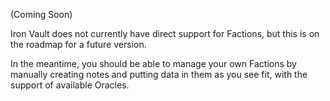 (Coming Soon)

Iron Vault does not currently have direct support for Factions, but this is on the roadmap for a future version.

In the meantime, you should be able to manage your own Factions by manually creating notes and putting data in them as you see fit, with the support of available Oracles.